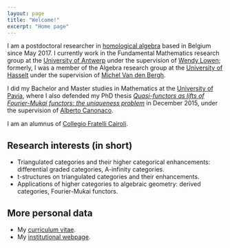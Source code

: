 ```yaml
---
layout: page
title: "Welcome!"
excerpt: "Home page"
---
```


I am a postdoctoral researcher in [homological algebra](https://en.wikipedia.org/wiki/Homological_algebra) based in Belgium since May 2017. I currently work in the Fundamental Mathematics research group at the [University of Antwerp](https://www.uantwerpen.be/) under the supervision of [Wendy Lowen](https://win.uantwerpen.be/~wlowen/); formerly, I was a member of the Algebra research group at the [University of Hasselt](https://www.uhasselt.be/) under the supervision of [Michel Van den Bergh](http://hardy.uhasselt.be/personal/vdbergh/Members/michel_id.html).

I did my Bachelor and Master studies in Mathematics at the [University of Pavia](https://web.unipv.it/), where I also defended my PhD thesis [*Quasi-functors as lifts of Fourier-Mukai functors: the uniqueness problem*](https://fgenovese1987.github.io/documents/thesis_phd.pdf) in December 2015, under the supervision of [Alberto Canonaco](http://www-dimat.unipv.it/canonaco/).

I am an alumnus of [Collegio Fratelli Cairoli](https://www.collegiocairoli.it/).

## Research interests (in short)
- Triangulated categories and their higher categorical enhancements: differential graded categories, A-infinity categories.
- t-structures on triangulated categories and their enhancements.
- Applications of higher categories to algebraic geometry: derived categories, Fourier-Mukai functors.

## More personal data
- My [curriculum vitae](https://fgenovese1987.github.io/documents/cv_eng.pdf).
- My [institutional webpage](https://www.uantwerpen.be/nl/personeel/francesco-genovese/).
